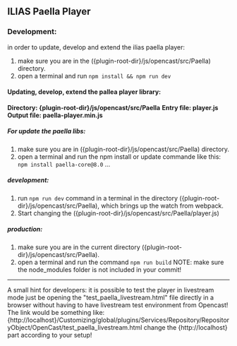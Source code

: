 ## ILIAS Paella Player
### Development:
in order to update, develop and extend the ilias paella player:
1. make sure you are in the ({plugin-root-dir}/js/opencast/src/Paella) directory.
2. open a terminal and run `npm install && npm run dev`

#### Updating, develop, extend the pallea player library:
<b>Directory: {plugin-root-dir}/js/opencast/src/Paella</b>
<b>Entry file: player.js</b>
<b>Output file: paella-player.min.js</b>
##### For update the paella libs:
1. make sure you are in ({plugin-root-dir}/js/opencast/src/Paella) directory.
2. open a terminal and run the npm install or update commande like this: `npm install paella-core@8.0`
...

##### development:
1. run `npm run dev` command in a terminal in the directory ({plugin-root-dir}/js/opencast/src/Paella), which brings up the watch from webpack.
2. Start changing the ({plugin-root-dir}/js/opencast/src/Paella/player.js)

##### production:
1. make sure you are in the current directory ({plugin-root-dir}/js/opencast/src/Paella).
2. open a terminal and run the command `npm run build`
NOTE: make sure the node_modules folder is not included in your commit!

---
A small hint for developers: it is possible to test the player in livestream mode just be opening the "test_paella_livestream.html" file directly in a browser without having to have livestream test environment from Opencast!
The link would be something like:
{http://localhost}/Customizing/global/plugins/Services/Repository/RepositoryObject/OpenCast/test_paella_livestream.html
change the {http://localhost} part according to your setup!

